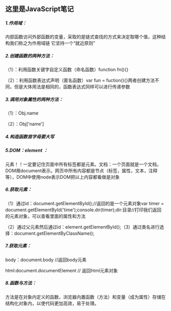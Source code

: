 ## 这里是JavaScript笔记

##### 1.作用域：

内部函数访问外部函数的变量，采取的是链式查找的方式来决定取哪个值，这种结构我们称之为作用域链 它坚持一个“就近原则”



##### 2.创建函数的两种方法：

（1）：利用函数关键字自定义函数（命名函数）function fn(){}

（2）：利用函数表达式声明（匿名函数）var fun = fuction(){}两者创建方法不同，但是大体用法是相同的，函数表达式同样可以进行传递参数



##### 3.调用对象属性的两种方法：

（1）：Obj.name

（2）：Obj['name']



##### 4.构造函数首字母要大写



##### 5.DOM：element ：

元素！！一定要记住页面中所有标签都是元素。文档：一个页面就是一个文档，DOM用document表示。网页中所有内容都是节点（标签，属性，文本，注释等），DOM中使用node表示DOM把以上内容都看做是对象



##### 6.获取元素：

（1）通过id：document.getElementById();//返回的是一个元素对象var timer = document.getElementById('time');console.dir(timer);dir:目录//打印我们返回的元素对象，可以查看里面的属性和方法

（2）通过父元素然后通过id：element.getElementById();（3）通过类名进行选择：document.getElementByClassName();



##### 7.获取元素：

body：document.body //返回body元素

html:document.documentElement // 返回html元素对象



##### 8.函数与方法：

方法是在对象内定义的函数，浏览器内置函数（方法）和变量（成为属性）存储在结构化对象内，以使代码更加高效，易于处理。